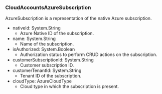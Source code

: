 ### CloudAccountsAzureSubscription
AzureSubscription is a representation of the native Azure subscription.

- nativeId: System.String
  - Azure Native ID of the subscription.
- name: System.String
  - Name of the subscription.
- isAuthorized: System.Boolean
  - Authorization status to perform CRUD actions on the subscription.
- customerSubscriptionId: System.String
  - Customer subscription ID.
- customerTenantId: System.String
  - Tenant ID of the subscription.
- cloudType: AzureCloudType
  - Cloud type in which the subscription is present.
